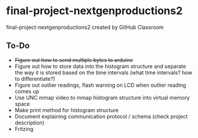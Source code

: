 # final-project-nextgenproductions2
final-project-nextgenproductions2 created by GitHub Classroom

## To-Do 
* <strike>Figure out how to send multiple bytes to arduino</strike>
* Figure out how to store data into the histogram structure and separate the way it is stored based on the time intervals (what time intervals? how to differentiate?)
* Figure out outlier readings, flash warning on LCD when outlier reading comes up 
* Use UNC mmap video to mmap histogram structure into virtual memory space
* Make print method for histogram structure 
* Document explaining communication protocol / schema (check project description)
* Fritzing 
